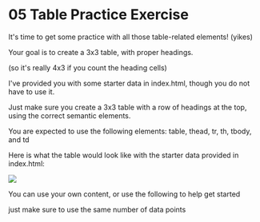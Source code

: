 # 05 Table Practice Exercise

It's time to get some practice with all those table-related elements! (yikes) <br/>

Your goal is to create a 3x3 table, with proper headings. <br/>

(so it's really 4x3 if you count the heading cells) <br/>

I've provided you with some starter data in index.html, though you do not have to use it. <br/>

Just make sure you create a 3x3 table with a row of headings at the top, using the correct semantic elements. <br/>

You are expected to use the following elements: table, thead, tr, th, tbody, and td <br/>

Here is what the table would look like with the starter data provided in index.html: <br/>

<img src="https://img-c.udemycdn.com/redactor/raw/2020-09-27_21-28-24-602870d613d47bdf77365393cf538cd3.png">

You can use your own content, or use the following to help get started <br/>

just make sure to use the same number of data points <br/>
